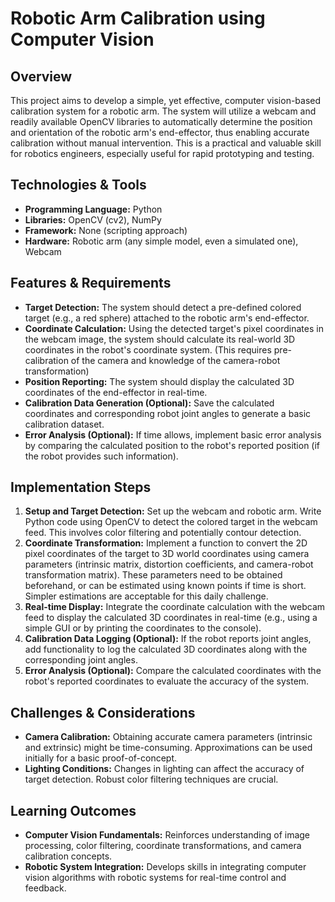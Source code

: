 # Robotic Arm Calibration using Computer Vision

## Overview

This project aims to develop a simple, yet effective, computer vision-based calibration system for a robotic arm.  The system will utilize a webcam and readily available OpenCV libraries to automatically determine the position and orientation of the robotic arm's end-effector, thus enabling accurate calibration without manual intervention. This is a practical and valuable skill for robotics engineers, especially useful for rapid prototyping and testing.

## Technologies & Tools

* **Programming Language:** Python
* **Libraries:** OpenCV (cv2), NumPy
* **Framework:**  None (scripting approach)
* **Hardware:** Robotic arm (any simple model, even a simulated one), Webcam

## Features & Requirements

- **Target Detection:** The system should detect a pre-defined colored target (e.g., a red sphere) attached to the robotic arm's end-effector.
- **Coordinate Calculation:** Using the detected target's pixel coordinates in the webcam image, the system should calculate its real-world 3D coordinates in the robot's coordinate system. (This requires pre-calibration of the camera and knowledge of the camera-robot transformation)
- **Position Reporting:** The system should display the calculated 3D coordinates of the end-effector in real-time.
- **Calibration Data Generation (Optional):**  Save the calculated coordinates and corresponding robot joint angles to generate a basic calibration dataset.
- **Error Analysis (Optional):**  If time allows, implement basic error analysis by comparing the calculated position to the robot's reported position (if the robot provides such information).


## Implementation Steps

1. **Setup and Target Detection:** Set up the webcam and robotic arm.  Write Python code using OpenCV to detect the colored target in the webcam feed. This involves color filtering and potentially contour detection.
2. **Coordinate Transformation:** Implement a function to convert the 2D pixel coordinates of the target to 3D world coordinates using camera parameters (intrinsic matrix, distortion coefficients, and camera-robot transformation matrix).  These parameters need to be obtained beforehand, or can be estimated using known points if time is short.  Simpler estimations are acceptable for this daily challenge.
3. **Real-time Display:** Integrate the coordinate calculation with the webcam feed to display the calculated 3D coordinates in real-time (e.g., using a simple GUI or by printing the coordinates to the console).
4. **Calibration Data Logging (Optional):** If the robot reports joint angles, add functionality to log the calculated 3D coordinates along with the corresponding joint angles.
5. **Error Analysis (Optional):** Compare the calculated coordinates with the robot's reported coordinates to evaluate the accuracy of the system.

## Challenges & Considerations

- **Camera Calibration:** Obtaining accurate camera parameters (intrinsic and extrinsic) might be time-consuming.  Approximations can be used initially for a basic proof-of-concept.
- **Lighting Conditions:**  Changes in lighting can affect the accuracy of target detection. Robust color filtering techniques are crucial.


## Learning Outcomes

- **Computer Vision Fundamentals:**  Reinforces understanding of image processing, color filtering, coordinate transformations, and camera calibration concepts.
- **Robotic System Integration:**  Develops skills in integrating computer vision algorithms with robotic systems for real-time control and feedback.

